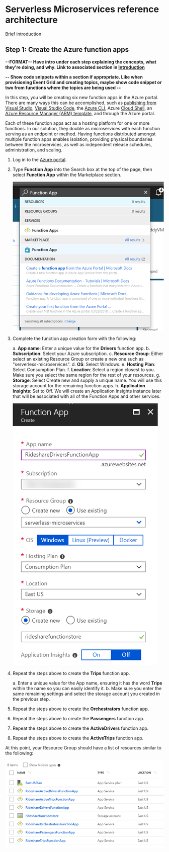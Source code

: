 # Serverless Microservices reference architecture

Brief introduction

## Step 1: Create the Azure function apps

**--FORMAT-- Have intro under each step explaining the concepts, what they're doing, and why. Link to associated section in [Introduction](./introduction.md)**

**-- Show code snippets within a section if appropriate. Like when provisioning Event Grid and creating topics, maybe show code snippet or two from functions where the topics are being used --**

In this step, you will be creating six new function apps in the Azure portal. There are many ways this can be accomplished, such as [publishing from Visual Studio](), [Visual Studio Code](), the [Azure CLI](), Azure [Cloud Shell](), an [Azure Resource Manager (ARM) template](), and through the Azure portal.

Each of these function apps act as a hosting platform for one or more functions. In our solution, they double as microservices with each function serving as an endpoint or method. Having functions distributed amongst multiple function apps enables isolation, providing physical boundaries between the microservices, as well as independent release schedules, administration, and scaling.

1.  Log in to the [Azure portal](https://portal.azure.com).

1.  Type **Function App** into the Search box at the top of the page, then select **Function App** within the Marketplace section.

    ![Type Function App into the Search box](media/function-app-search-box.png 'Function App search')

1.  Complete the function app creation form with the following:

    a. **App name**: Enter a unique value for the **Drivers** function app.
    b. **Subscription**: Select your Azure subscription.
    c. **Resource Group**: Either select an existing Resource Group or create a new one such as "serverless-microservices".
    d. **OS**: Select Windows.
    e. **Hosting Plan**: Select Consumption Plan.
    f. **Location**: Select a region closest to you. Make sure you select the same region for the rest of your resources.
    g. **Storage**: Select Create new and supply a unique name. You will use this storage account for the remaining function apps.
    h. **Application Insights**: Set to Off. We will create an Application Insights instance later that will be associated with all of the Function Apps and other services.

    ![Screenshot of the Function App creation form](media/new-function-app-form.png 'Create Function App form')

1.  Repeat the steps above to create the **Trips** function app.

    a. Enter a unique value for the App name, ensuring it has the word **Trips** within the name so you can easily identify it.
    b. Make sure you enter the same remaining settings and select the storage account you created in the previous step.

1.  Repeat the steps above to create the **Orchestrators** function app.

1.  Repeat the steps above to create the **Passengers** function app.

1.  Repeat the steps above to create the **ActiveDrivers** function app.

1.  Repeat the steps above to create the **ActiveTrips** function app.

At this point, your Resource Group should have a list of resources similar to the following:

![List of resources in the Resource Group after creating function apps](media/resource-group-function-apps.png 'Resource Group resource list')
